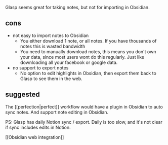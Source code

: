 Glasp seems great for taking notes, but not for importing in Obsidian.
## cons
- not easy to import notes to Obsidian
	- You either download 1 note, or all notes. 
	  If you have thousands of notes this is wasted bandwidth
	- You need to manually download notes, this means you don't own your data, since most users wont do this regularly. Just like downloading all your facebook or google data.
- no support to export notes
	- No option to edit highlights in Obsidian, then export them back to Glasp to see them in the web.
## suggested
The [[perfection|perfect]] workflow would have a plugin in Obsidian to auto sync notes. And support note editing in Obsidian.

PS: Glasp has daily Notion sync / export. Daily is too slow, and it's not clear if sync includes edits in Notion.

[[Obsidian web integration]]